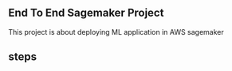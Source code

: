 ## End To End Sagemaker Project

This project is about deploying ML application in AWS sagemaker

## steps

